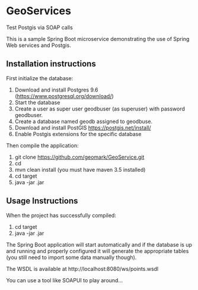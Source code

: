 # GeoServices
Test Postgis via SOAP calls

This is a sample Spring Boot microservice demonstrating the use of Spring Web services and Postgis.

## Installation instructions

First initialize the database:
1. Download and install Postgres 9.6 (https://www.postgresql.org/download/)
2. Start the database
4. Create a user as super user geodbuser (as superuser) with password geodbuser.
5. Create a database named geodb assigned to geodbuse.
6. Download and install PostGIS https://postgis.net/install/
7. Enable Postgis extensions for the specific database

Then compile the application:
1. git clone https://github.com/geomark/GeoService.git
2. cd <installation floder>
3. mvn clean install (you must have maven 3.5 installed)
5. cd target
6. java -jar <generated-jarname>.jar

## Usage Instructions
When the project has successfully compiled:

1. cd target
2. java -jar <generated-jarname>.jar

The Spring Boot application will start automatically and if the database is up and running and properly configured 
it will generate the appropriate tables (you still need to import some data manually though).

The WSDL is available at http://localhost:8080/ws/points.wsdl

You can use a tool like SOAPUI to play around...
